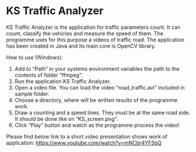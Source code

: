 # KS Traffic Analyzer

KS Traffic Analyzer is the application for traffic parameters count. It can count, classify the vehicles and measure the speed of them. The programme uses for this purpose a videos of traffic road. The application has been created in Java and its main core is OpenCV library.

How to use (Windows):

1. Add to “Path” in your systems environment variables the path to the contents of folder “ffmpeg”.
2. Run the application KS Traffic Analyzer.
3. Open a video file. You can load the video “road_traffic.avi” included in sample folder.
4. Choose a directory, where will be written results of the programme work.
5. Draw a counting and a speed lines. They must be at the same road side. It should be done like on “KS_screen.png”.
6. Click “Play” button and watch as the programme process the video!

Please find below link to a short video presentation shows work of application:
 https://www.youtube.com/watch?v=mNCbr4YF5bQ
